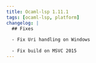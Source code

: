 ```yaml
---
title: Ocaml-lsp 1.11.1
tags: [ocaml-lsp, platform]
changelog: |
  ## Fixes
  
  - Fix Uri handling on Windows
  
  - Fix build on MSVC 2015
---
```



